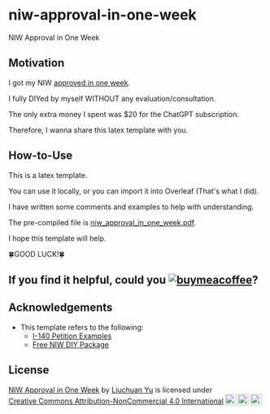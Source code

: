 # niw-approval-in-one-week

NIW Approval in One Week

## Motivation

I got my NIW [approved in one week](http://xhslink.com/a/BGPeRUAQDPg6).

I fully DIYed by myself WITHOUT any evaluation/consultation.

The only extra money I spent was $20 for the ChatGPT subscription.

Therefore, I wanna share this latex template with you.

## How-to-Use

This is a latex template.

You can use it locally, or you can import it into Overleaf (That's what I did).

I have written some comments and examples to help with understanding.

The pre-compiled file is [niw_approval_in_one_week.pdf](./niw_approval_in_one_week.pdf).

I hope this template will help.

🍀GOOD LUCK!🍀

## If you find it helpful, could you [![buymeacoffee](https://www.buymeacoffee.com/assets/img/custom_images/orange_img.png)](https://www.buymeacoffee.com/luffyyu)?

## Acknowledgements

- This template refers to the following:
    - [I-140 Petition Examples](https://andreychemist.github.io/)
    - [Free NIW DIY Package](https://help.quickfiling.us/en/articles/9718508-free-niw-diy-package)

## License

<p xmlns:cc="http://creativecommons.org/ns#" xmlns:dct="http://purl.org/dc/terms/"><a property="dct:title" rel="cc:attributionURL" href="https://github.com/luffy-yu/niw-approval-in-one-week">NIW Approval in One Week</a> by <a rel="cc:attributionURL dct:creator" property="cc:attributionName" href="https://www.chuange.org/">Liuchuan Yu</a> is licensed under <a href="https://creativecommons.org/licenses/by-nc/4.0/?ref=chooser-v1" target="_blank" rel="license noopener noreferrer" style="display:inline-block;">Creative Commons Attribution-NonCommercial 4.0 International<img style="height:22px!important;margin-left:3px;vertical-align:text-bottom;" src="https://mirrors.creativecommons.org/presskit/icons/cc.svg?ref=chooser-v1" alt=""><img style="height:22px!important;margin-left:3px;vertical-align:text-bottom;" src="https://mirrors.creativecommons.org/presskit/icons/by.svg?ref=chooser-v1" alt=""><img style="height:22px!important;margin-left:3px;vertical-align:text-bottom;" src="https://mirrors.creativecommons.org/presskit/icons/nc.svg?ref=chooser-v1" alt=""></a></p> 